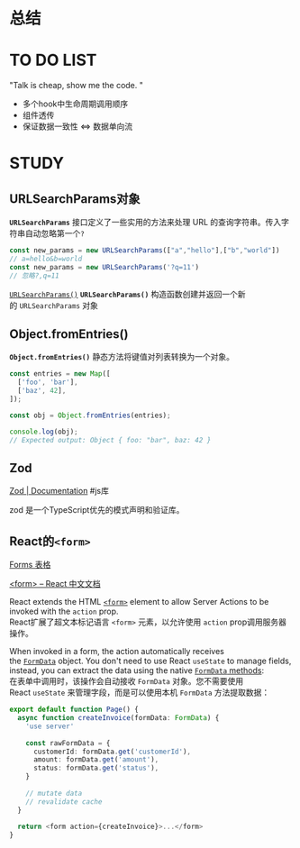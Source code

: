 # 总结







# TO DO LIST
"Talk is cheap, show me the code. "

- 多个hook中生命周期调用顺序
- 组件透传
- 保证数据一致性 <=> 数据单向流


# STUDY


## URLSearchParams对象

**`URLSearchParams`** 接口定义了一些实用的方法来处理 URL 的查询字符串。传入字符串自动忽略第一个`?`

```js
const new_params = new URLSearchParams(["a","hello"],["b","world"])
// a=hello&b=world
const new_params = new URLSearchParams('?q=11')
// 忽略?,q=11
```

[`URLSearchParams()`](https://developer.mozilla.org/zh-CN/docs/Web/API/URLSearchParams/URLSearchParams "URLSearchParams()")
**`URLSearchParams()`** 构造函数创建并返回一个新的 `URLSearchParams` 对象



## Object.fromEntries()

**`Object.fromEntries()`** 静态方法将键值对列表转换为一个对象。

```js
const entries = new Map([
  ['foo', 'bar'],
  ['baz', 42],
]);

const obj = Object.fromEntries(entries);

console.log(obj);
// Expected output: Object { foo: "bar", baz: 42 }
```


## Zod

[Zod | Documentation](https://zod.dev) #js库 

zod 是一个TypeScript优先的模式声明和验证库。

## React的`<form>`

[Forms 表格](https://nextjs.org/docs/app/building-your-application/data-fetching/server-actions-and-mutations#forms)

[\<form\> – React 中文文档](https://zh-hans.react.dev/reference/react-dom/components/form#noun-labs-1201738-(2))

React extends the HTML [`<form>`](https://developer.mozilla.org/docs/Web/HTML/Element/form) element to allow Server Actions to be invoked with the `action` prop.  
React扩展了超文本标记语言 `<form>` 元素，以允许使用 `action` prop调用服务器操作。

When invoked in a form, the action automatically receives the [`FormData`](https://developer.mozilla.org/docs/Web/API/FormData/FormData) object. You don't need to use React `useState` to manage fields, instead, you can extract the data using the native [`FormData` methods](https://developer.mozilla.org/en-US/docs/Web/API/FormData#instance_methods):  
在表单中调用时，该操作会自动接收 `FormData` 对象。您不需要使用React `useState` 来管理字段，而是可以使用本机 `FormData` 方法提取数据：

```ts
export default function Page() {
  async function createInvoice(formData: FormData) {
    'use server'
 
    const rawFormData = {
      customerId: formData.get('customerId'),
      amount: formData.get('amount'),
      status: formData.get('status'),
    }
 
    // mutate data
    // revalidate cache
  }
 
  return <form action={createInvoice}>...</form>
}
```
